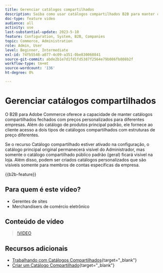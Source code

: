 ```yaml
---
title: Gerenciar catálogos compartilhados
description: Saiba como usar catálogos compartilhados B2B para manter catálogos fechados com preços personalizados para diferentes empresas.
doc-type: feature video
audience: all
activity: use
last-substantial-update: 2023-5-10
feature: Configuration, System, B2B, Companies
topic: Commerce, Administration
role: Admin, User
level: Beginner, Intermediate
exl-id: 74fb5548-a077-4c09-a351-0be830060841
source-git-commit: abde2b1e7d1fd1fd5387f2564e79b086fb808b2f
workflow-type: tm+mt
source-wordcount: '136'
ht-degree: 0%

---
```


# Gerenciar catálogos compartilhados

O B2B para Adobe Commerce oferece a capacidade de manter catálogos compartilhados fechados com preços personalizados para diferentes empresas. Além do catálogo de produtos principal padrão, ele fornece ao cliente acesso a dois tipos de catálogos compartilhados com estruturas de preço diferentes.

Se o recurso Catálogo compartilhado estiver ativado na configuração, o catálogo principal original permanecerá visível do Administrador, mas somente o catálogo compartilhado público padrão (geral) ficará visível na loja. Além disso, podem ser criados catálogos personalizados que são visíveis somente para membros de contas específicas da empresa.

{{b2b-feature}}

## Para quem é este vídeo?

- Gerentes de sites
- Merchandisers de comércio eletrônico

## Conteúdo de vídeo

>[!VIDEO](https://video.tv.adobe.com/v/3412494?quality=12&learn=on&captions=por_br)

## Recursos adicionais

- [Trabalhando com Catálogos Compartilhados](https://experienceleague.adobe.com/docs/commerce-admin/b2b/shared-catalogs/catalog-shared.html?lang=pt-BR){target="_blank"}
- [Criar um Catálogo Compartilhado](https://experienceleague.adobe.com/docs/commerce-admin/b2b/shared-catalogs/define/catalog-shared-create.html?lang=pt-BR){target="_blank"}
